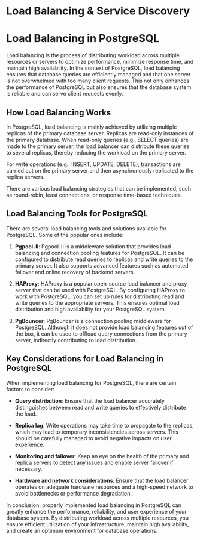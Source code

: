 # Load Balancing & Service Discovery

# Load Balancing in PostgreSQL

Load balancing is the process of distributing workload across multiple resources or servers to optimize performance, minimize response time, and maintain high availability. In the context of PostgreSQL, load balancing ensures that database queries are efficiently managed and that one server is not overwhelmed with too many client requests. This not only enhances the performance of PostgreSQL but also ensures that the database system is reliable and can serve client requests evenly.

## How Load Balancing Works

In PostgreSQL, load balancing is mainly achieved by utilizing multiple replicas of the primary database server. Replicas are read-only instances of the primary database. When read-only queries (e.g., SELECT queries) are made to the primary server, the load balancer can distribute these queries to several replicas, thereby reducing the workload on the primary server.

For write operations (e.g., INSERT, UPDATE, DELETE), transactions are carried out on the primary server and then asynchronously replicated to the replica servers.

There are various load balancing strategies that can be implemented, such as round-robin, least connections, or response time-based techniques.

## Load Balancing Tools for PostgreSQL

There are several load balancing tools and solutions available for PostgreSQL. Some of the popular ones include:

1. **Pgpool-II**: Pgpool-II is a middleware solution that provides load balancing and connection pooling features for PostgreSQL. It can be configured to distribute read queries to replicas and write queries to the primary server. It also supports advanced features such as automated failover and online recovery of backend servers.

2. **HAProxy**: HAProxy is a popular open-source load balancer and proxy server that can be used with PostgreSQL. By configuring HAProxy to work with PostgreSQL, you can set up rules for distributing read and write queries to the appropriate servers. This ensures optimal load distribution and high availability for your PostgreSQL system.

3. **PgBouncer**: PgBouncer is a connection pooling middleware for PostgreSQL. Although it does not provide load balancing features out of the box, it can be used to offload query connections from the primary server, indirectly contributing to load distribution.

## Key Considerations for Load Balancing in PostgreSQL

When implementing load balancing for PostgreSQL, there are certain factors to consider:

* **Query distribution**: Ensure that the load balancer accurately distinguishes between read and write queries to effectively distribute the load.

* **Replica lag**: Write operations may take time to propagate to the replicas, which may lead to temporary inconsistencies across servers. This should be carefully managed to avoid negative impacts on user experience.

* **Monitoring and failover**: Keep an eye on the health of the primary and replica servers to detect any issues and enable server failover if necessary.

* **Hardware and network considerations**: Ensure that the load balancer operates on adequate hardware resources and a high-speed network to avoid bottlenecks or performance degradation.

In conclusion, properly implemented load balancing in PostgreSQL can greatly enhance the performance, reliability, and user experience of your database system. By distributing workload across multiple resources, you ensure efficient utilization of your infrastructure, maintain high availability, and create an optimum environment for database operations.